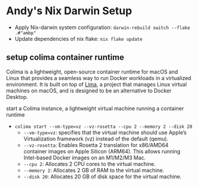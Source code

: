 # Andy's Nix Darwin Setup

* Apply Nix-darwin system configuration: `darwin-rebuild switch --flake .#"ambp"`
* Update dependencies of nix flake: `nix flake update`

## setup colima container runtime

Colima is a lightweight, open-source container runtime for macOS and Linux that provides a seamless way to run Docker workloads in a virtualized environment.
It is built on top of [Lima](https://github.com/lima-vm/lima), a project that manages Linux virtual machines on macOS, and is designed to be an alternative to Docker Desktop.

start a Colima instance, a lightweight virtual machine running a container runtime
* `colima start --vm-type=vz --vz-rosetta --cpu 2 --memory 2 --disk 20`
  * `--vm-type=vz`: specifies that the virtual machine should use Apple’s Virtualization framework (vz) instead of the default (qemu).
  * `--vz-rosetta`: Enables Rosetta 2 translation for x86/AMD64 container images on Apple Silicon (ARM64). This allows running Intel-based Docker images on an M1/M2/M3 Mac.
  * `--cpu 2`: Allocates 2 CPU cores to the virtual machine.
  * `--memory 2`: Allocates 2 GB of RAM to the virtual machine.
  * `--disk 20`: Allocates 20 GB of disk space for the virtual machine.

